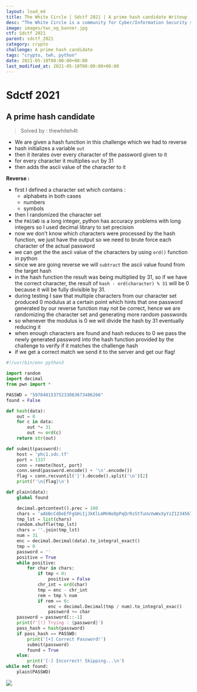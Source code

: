 ```yaml
---
layout: load_md
title: The White Circle | Sdctf 2021 | A prime hash candidate Writeup
desc: "The White Circle is a community for Cyber/Information Security students, enthusiasts and professionals. You can discuss anything related to Security, share your knowledge with others, get help when you need it and proceed further in your journey with amazing people from all over the world."
image: images/twc_og_banner.jpg
ctf: Sdctf 2021
parent: sdctf_2021
category: crypto
challenge: A prime hash candidate
tags: "crypto, twh, python"
date: 2021-05-10T00:00:00+00:00
last_modified_at: 2021-05-10T00:00:00+00:00
---
```


<h1 class="heading card-title white-text">Sdctf 2021</h1>

## A prime hash candidate
> Solved by : thewhiteh4t

* We are given a hash function in this challenge which we had to reverse
* hash initializes a variable `out`
* then it iterates over every character of the password given to it
* for every character it multiplies `out` by 31
* then adds the ascii value of the character to it

**Reverse :**

* first I defined a character set which contains :
    * alphabets in both cases
    * numbers
    * symbols
* then I randomized the character set
* the `PASSWD` is a long integer, python has accuracy problems with long integers so I used decimal library to set precision
* now we don't know which characters were processed by the hash function, we just have the output so we need to brute force each character of the actual password
* we can get the the ascii value of the characters by using `ord()` function in python
* since we are going reverse we will `subtract` the ascii value found from the target hash
* in the hash function the result was being multiplied by 31, so if we have the correct character,
    the result of `hash - ord(character) % 31` will be 0 because it will be
    fully divisible by 31.
* during testing I saw that multiple characters from our character set produced 0 modulus at a certain point
    which hints that one password generated by our reverse function may not be correct, hence we are randomizing
    the character set and generating more random passwords
* so whenever the modulus is 0 we will divide the hash by 31 eventually reducing it
* when enough characters are found and hash reduces to 0 we pass the newly generated password into the hash
    function provided by the challenge to verify if it matches the challenge hash
* if we get a correct match we send it to the server and get our flag!

```python
#!/usr/bin/env python3

import random
import decimal
from pwn import *

PASSWD = "59784015375233083673486266"
found = False

def hash(data):
    out = 0
    for c in data:
        out *= 31
        out += ord(c)
    return str(out)

def submit(password):
    host = 'phc1.sdc.tf'
    port = 1337
    conn = remote(host, port)
    conn.send(password.encode() + '\n'.encode())
    flag = conn.recvuntil('}').decode().split('\n')[2]
    print(f'\n{flag}\n')

def plain(data):
    global found

    decimal.getcontext().prec = 100
    chars = 'aAbBcCdDeEfFgGHiIjJkKlLmMnNoOpPqQrRsStTuUvVwWxXyYzZ1234567890@#$%^&*()_+[]/,.-+=;"'
    tmp_lst = list(chars)
    random.shuffle(tmp_lst)
    chars = ''.join(tmp_lst)
    num = 31
    enc = decimal.Decimal(data).to_integral_exact()
    tmp = 0
    password = ''
    positive = True
    while positive:
        for char in chars:
            if tmp < 0:
                positive = False
            chr_int = ord(char)
            tmp = enc - chr_int
            rem = tmp % num
            if rem == 0:
                enc = decimal.Decimal(tmp / num).to_integral_exac()
                password += char
    password = password[::-1]
    print(f'[!] Trying : {password}')
    pass_hash = hash(password)
    if pass_hash == PASSWD:
        print('[+] Correct Password!')
        submit(password)
        found = True
    else:
        print('[-] Incorrect! Skipping...\n')
while not found:
    plain(PASSWD)
```

![](https://i.imgur.com/W2K5PVs.png)